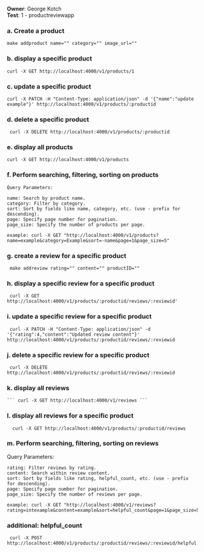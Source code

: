 **Owner**: George Kotch  
**Test**: 1 - productreviewapp


### a. Create a product
    make addproduct name="" category="" image_url="" 


### b. display a specific product
   ```
   curl -X GET http://localhost:4000/v1/products/1
   ``` 

   
### c. update a specific product
    curl -X PATCH -H "Content-Type: application/json" -d '{"name":"update example"}' http://localhost:4000/v1/products/:productid
    
### d. delete a specific product
    
     curl -X DELETE http://localhost:4000/v1/products/:productid


     
### e. display all products
  
  ``` curl -X GET http://localhost:4000/v1/products ```
  


### f. Perform searching, filtering, sorting on products
    Query Parameters:
 
    name: Search by product name.
    category: Filter by category.
    sort: Sort by fields like name, category, etc. (use - prefix for descending).
    page: Specify page number for pagination.
    page_size: Specify the number of products per page.

    example: curl -X GET "http://localhost:4000/v1/products?name=example&category=Example&sort=-name&page=1&page_size=5"


### g. create a review for a specific product
     make addreview rating="" content="" productID="" 

  
### h. display a specific review for a specific product
     curl -X GET http://localhost:4000/v1/products/:productid/reviews/:reviewid' 

  
### i. update a specific review for a specific product
     curl -X PATCH -H "Content-Type: application/json" -d '{"rating":4,"content":"Updated review content"}' http://localhost:4000/v1/products/:productid/reviews/:reviewid 

  
### j. delete a specific review for a specific product
     curl -X DELETE http://localhost:4000/v1/products/:productid/reviews/:reviewid 

    
### k. display all reviews
    ``` curl -X GET http://localhost:4000/v1/reviews ```

    
### l. display all reviews for a specific product
      curl -X GET http://localhost:4000/v1/products/:productid/reviews 

    
### m. Perform searching, filtering, sorting on reviews
Query Parameters: 
 
    rating: Filter reviews by rating.
    content: Search within review content.
    sort: Sort by fields like rating, helpful_count, etc. (use - prefix for descending).
    page: Specify page number for pagination.
    page_size: Specify the number of reviews per page.

    example: curl -X GET "http://localhost:4000/v1/reviews?rating=intexample&content=example&sort=helpful_count&page=1&page_size=5"

   

### additional: helpful_count
 
     curl -X POST http://localhost:4000/v1/products/:productid/reviews/:reviewid/helpful
